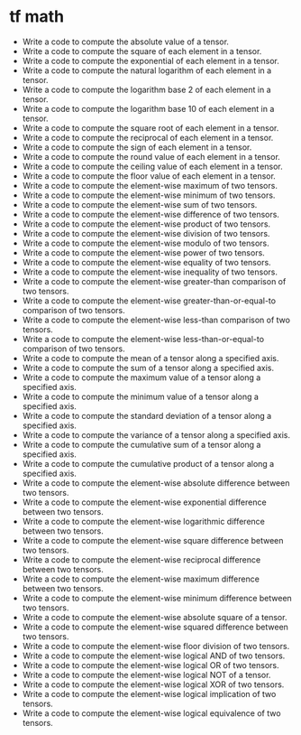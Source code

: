 # tf math

- Write a code to compute the absolute value of a tensor.
- Write a code to compute the square of each element in a tensor.
- Write a code to compute the exponential of each element in a tensor.
- Write a code to compute the natural logarithm of each element in a tensor.
- Write a code to compute the logarithm base 2 of each element in a tensor.
- Write a code to compute the logarithm base 10 of each element in a tensor.
- Write a code to compute the square root of each element in a tensor.
- Write a code to compute the reciprocal of each element in a tensor.
- Write a code to compute the sign of each element in a tensor.
- Write a code to compute the round value of each element in a tensor.
- Write a code to compute the ceiling value of each element in a tensor.
- Write a code to compute the floor value of each element in a tensor.
- Write a code to compute the element-wise maximum of two tensors.
- Write a code to compute the element-wise minimum of two tensors.
- Write a code to compute the element-wise sum of two tensors.
- Write a code to compute the element-wise difference of two tensors.
- Write a code to compute the element-wise product of two tensors.
- Write a code to compute the element-wise division of two tensors.
- Write a code to compute the element-wise modulo of two tensors.
- Write a code to compute the element-wise power of two tensors.
- Write a code to compute the element-wise equality of two tensors.
- Write a code to compute the element-wise inequality of two tensors.
- Write a code to compute the element-wise greater-than comparison of two tensors.
- Write a code to compute the element-wise greater-than-or-equal-to comparison of two tensors.
- Write a code to compute the element-wise less-than comparison of two tensors.
- Write a code to compute the element-wise less-than-or-equal-to comparison of two tensors.
- Write a code to compute the mean of a tensor along a specified axis.
- Write a code to compute the sum of a tensor along a specified axis.
- Write a code to compute the maximum value of a tensor along a specified axis.
- Write a code to compute the minimum value of a tensor along a specified axis.
- Write a code to compute the standard deviation of a tensor along a specified axis.
- Write a code to compute the variance of a tensor along a specified axis.
- Write a code to compute the cumulative sum of a tensor along a specified axis.
- Write a code to compute the cumulative product of a tensor along a specified axis.
- Write a code to compute the element-wise absolute difference between two tensors.
- Write a code to compute the element-wise exponential difference between two tensors.
- Write a code to compute the element-wise logarithmic difference between two tensors.
- Write a code to compute the element-wise square difference between two tensors.
- Write a code to compute the element-wise reciprocal difference between two tensors.
- Write a code to compute the element-wise maximum difference between two tensors.
- Write a code to compute the element-wise minimum difference between two tensors.
- Write a code to compute the element-wise absolute square of a tensor.
- Write a code to compute the element-wise squared difference between two tensors.
- Write a code to compute the element-wise floor division of two tensors.
- Write a code to compute the element-wise logical AND of two tensors.
- Write a code to compute the element-wise logical OR of two tensors.
- Write a code to compute the element-wise logical NOT of a tensor.
- Write a code to compute the element-wise logical XOR of two tensors.
- Write a code to compute the element-wise logical implication of two tensors.
- Write a code to compute the element-wise logical equivalence of two tensors.